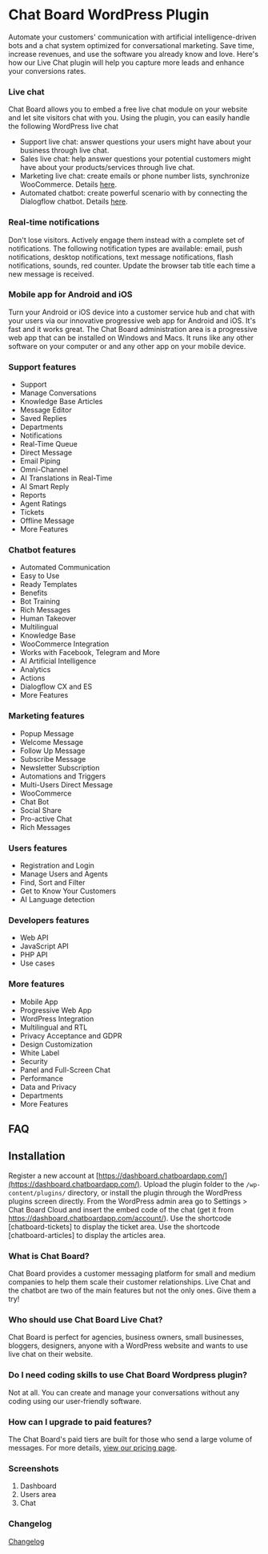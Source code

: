 # Chat Board WordPress Plugin
Automate your customers' communication with artificial intelligence-driven bots and a chat system optimized for conversational marketing. 
Save time, increase revenues, and use the software you already know and love.
Here's how our Live Chat plugin will help you capture more leads and enhance your conversions rates.

### Live chat 
Chat Board allows you to embed a free live chat module on your website and let site visitors chat with you. 
Using the plugin, you can easily handle the following WordPress live chat

* Support live chat: answer questions your users might have about your business through live chat.
* Sales live chat: help answer questions your potential customers might have about your products/services through live chat.
* Marketing live chat: create emails or phone number lists, synchronize WooCommerce. Details [here](https://chatboardapp.com/marketing).
* Automated chatbot: create powerful scenario with by connecting the Dialogflow chatbot. Details [here](https://chatboardapp.com/chatbot).

### Real-time notifications 
Don't lose visitors. Actively engage them instead with a complete set of notifications.
The following notification types are available: email, push notifications, desktop notifications, text message notifications, flash notifications, sounds, red counter.
Update the browser tab title each time a new message is received.
 
### Mobile app for Android and iOS
Turn your Android or iOS device into a customer service hub and chat with your users via our innovative progressive web app for Android and iOS. 
It's fast and it works great. The Chat Board administration area is a progressive web app that can be installed on Windows and Macs. 
It runs like any other software on your computer or and any other app on your mobile device.

### Support features

* Support
* Manage Conversations
* Knowledge Base Articles
* Message Editor
* Saved Replies
* Departments
* Notifications
* Real-Time Queue
* Direct Message
* Email Piping
* Omni-Channel
* AI Translations in Real-Time
* AI Smart Reply
* Reports
* Agent Ratings
* Tickets
* Offline Message
* More Features

### Chatbot features

* Automated Communication
* Easy to Use
* Ready Templates
* Benefits
* Bot Training
* Rich Messages
* Human Takeover
* Multilingual
* Knowledge Base
* WooCommerce Integration
* Works with Facebook, Telegram and More
* AI Artificial Intelligence
* Analytics
* Actions
* Dialogflow CX and ES
* More Features

### Marketing features

* Popup Message
* Welcome Message
* Follow Up Message
* Subscribe Message
* Newsletter Subscription
* Automations and Triggers
* Multi-Users Direct Message
* WooCommerce
* Chat Bot
* Social Share
* Pro-active Chat
* Rich Messages

### Users features

* Registration and Login
* Manage Users and Agents
* Find, Sort and Filter
* Get to Know Your Customers
* AI Language detection

### Developers features

* Web API
* JavaScript API
* PHP API
* Use cases

### More features

* Mobile App
* Progressive Web App
* WordPress Integration
* Multilingual and RTL
* Privacy Acceptance and GDPR
* Design Customization
* White Label
* Security
* Panel and Full-Screen Chat
* Performance
* Data and Privacy
* Departments
* More Features


## FAQ

## Installation

Register a new account at [https://dashboard.chatboardapp.com/](https://dashboard.chatboardapp.com/).
Upload the plugin folder to the `/wp-content/plugins/` directory, or install the plugin through the WordPress plugins screen directly.
From the WordPress admin area go to Settings > Chat Board Cloud and insert the embed code of the chat (get it from https://dashboard.chatboardapp.com/account/).
Use the shortcode [chatboard-tickets] to display the ticket area. Use the shortcode [chatboard-articles] to display the articles area.

### What is Chat Board?

Chat Board provides a customer messaging platform for small and medium companies to help them scale their customer relationships. Live Chat and the chatbot are two of the main features but not the only ones. Give them a try!

### Who should use Chat Board Live Chat?

Chat Board is perfect for agencies, business owners, small businesses, bloggers, designers, anyone with a WordPress website and wants to use live chat on their website.

### Do I need coding skills to use Chat Board Wordpress plugin?

Not at all. You can create and manage your conversations without any coding using our user-friendly software.

### How can I upgrade to paid features?

The Chat Board's paid tiers are built for those who send a large volume of messages. For more details, [view our pricing page](https://chatboardapp.com/pricing/).

### Screenshots

1. Dashboard
2. Users area
3. Chat

### Changelog

[Changelog](https://chatboardapp.com/changelog/)

